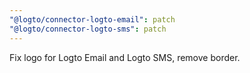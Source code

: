 ```yaml
---
"@logto/connector-logto-email": patch
"@logto/connector-logto-sms": patch
---
```


Fix logo for Logto Email and Logto SMS, remove border.

